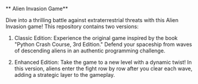 ** Alien Invasion Game**

Dive into a thrilling battle against extraterrestrial threats with this Alien Invasion game! This repository contains two versions:

1. Classic Edition: Experience the original game inspired by the book "Python Crash Course, 3rd Edition." Defend your spaceship from waves of descending aliens in an authentic programming challenge.

2. Enhanced Edition: Take the game to a new level with a dynamic twist! In this version, aliens enter the fight row by row after you clear each wave, adding a strategic layer to the gameplay.
